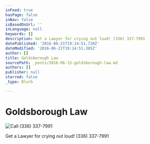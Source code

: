 ```yaml
---
inFeed: true
hasPage: false
inNav: false
isBasedOnUrl: ''
inLanguage: null
keywords: []
description: Get a Lawyer for crying out loud! (336) 337-7991
datePublished: '2016-06-21T19:14:51.720Z'
dateModified: '2016-06-21T19:14:51.385Z'
author: []
title: Goldsborough Law
sourcePath: _posts/2016-06-15-goldsborough-law.md
authors: []
publisher: null
starred: false
_type: Blurb

---
```

# Goldsborough Law
![Call (336) 337-7991](https://the-grid-user-content.s3-us-west-2.amazonaws.com/e48d7655-3b06-42be-9ee5-c332c4c0c804.jpg)

Get a Lawyer for crying out loud! (336) 337-7991
